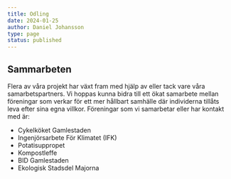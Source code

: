 ```yaml
---
title: Odling
date: 2024-01-25
author: Daniel Johansson
type: page
status: published
---
```


## Sammarbeten

 Flera av våra projekt har växt fram med hjälp av eller tack vare våra
 samarbetspartners. Vi hoppas kunna bidra till ett ökat samarbete mellan
 föreningar som verkar för ett mer hållbart samhälle där individerna tillåts
 leva efter sina egna villkor. Föreningar som vi samarbetar eller har kontakt
 med är:

* Cykelköket Gamlestaden
* Ingenjörsarbete För Klimatet (IFK)
* Potatisuppropet
* Kompostleffe
* BID Gamlestaden
* Ekologisk Stadsdel Majorna
